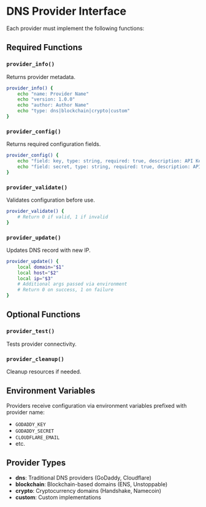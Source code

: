 # DNS Provider Interface

Each provider must implement the following functions:

## Required Functions

### `provider_info()`
Returns provider metadata.
```sh
provider_info() {
    echo "name: Provider Name"
    echo "version: 1.0.0"
    echo "author: Author Name"
    echo "type: dns|blockchain|crypto|custom"
}
```

### `provider_config()`
Returns required configuration fields.
```sh
provider_config() {
    echo "field: key, type: string, required: true, description: API Key"
    echo "field: secret, type: string, required: true, description: API Secret"
}
```

### `provider_validate()`
Validates configuration before use.
```sh
provider_validate() {
    # Return 0 if valid, 1 if invalid
}
```

### `provider_update()`
Updates DNS record with new IP.
```sh
provider_update() {
    local domain="$1"
    local host="$2"
    local ip="$3"
    # Additional args passed via environment
    # Return 0 on success, 1 on failure
}
```

## Optional Functions

### `provider_test()`
Tests provider connectivity.

### `provider_cleanup()`
Cleanup resources if needed.

## Environment Variables

Providers receive configuration via environment variables prefixed with provider name:
- `GODADDY_KEY`
- `GODADDY_SECRET`
- `CLOUDFLARE_EMAIL`
- etc.

## Provider Types

- **dns**: Traditional DNS providers (GoDaddy, Cloudflare)
- **blockchain**: Blockchain-based domains (ENS, Unstoppable)
- **crypto**: Cryptocurrency domains (Handshake, Namecoin)
- **custom**: Custom implementations
